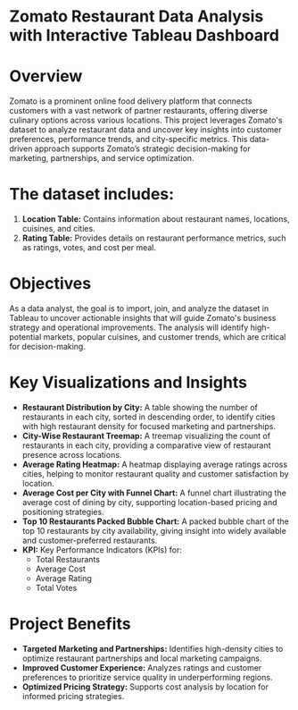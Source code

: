 # Zomato Restaurant Data Analysis with Interactive Tableau Dashboard
# Overview
Zomato is a prominent online food delivery platform that connects customers with a vast network of partner restaurants, offering diverse culinary options across various locations. This project leverages Zomato's dataset to analyze restaurant data and uncover key insights into customer preferences, performance trends, and city-specific metrics. This data-driven approach supports Zomato’s strategic decision-making for marketing, partnerships, and service optimization.

# The dataset includes:

1. **Location Table:** Contains information about restaurant names, locations, cuisines, and cities.
2. **Rating Table:** Provides details on restaurant performance metrics, such as ratings, votes, and cost per meal.
# Objectives
As a data analyst, the goal is to import, join, and analyze the dataset in Tableau to uncover actionable insights that will guide Zomato's business strategy and operational improvements. The analysis will identify high-potential markets, popular cuisines, and customer trends, which are critical for decision-making.

# Key Visualizations and Insights
- **Restaurant Distribution by City:**
A table showing the number of restaurants in each city, sorted in descending order, to identify cities with high restaurant density for focused marketing and partnerships.
- **City-Wise Restaurant Treemap:**
A treemap visualizing the count of restaurants in each city, providing a comparative view of restaurant presence across locations.
- **Average Rating Heatmap:**
A heatmap displaying average ratings across cities, helping to monitor restaurant quality and customer satisfaction by location.
- **Average Cost per City with Funnel Chart:**
A funnel chart illustrating the average cost of dining by city, supporting location-based pricing and positioning strategies.
- **Top 10 Restaurants Packed Bubble Chart:**
A packed bubble chart of the top 10 restaurants by city availability, giving insight into widely available and customer-preferred restaurants.
- **KPI:**
Key Performance Indicators (KPIs) for:
  - Total Restaurants
  - Average Cost
  - Average Rating
  - Total Votes
# Project Benefits
- **Targeted Marketing and Partnerships:** Identifies high-density cities to optimize restaurant partnerships and local marketing campaigns.
- **Improved Customer Experience:** Analyzes ratings and customer preferences to prioritize service quality in underperforming regions.
- **Optimized Pricing Strategy:** Supports cost analysis by location for informed pricing strategies.

